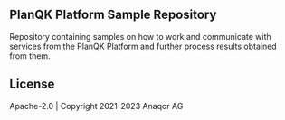 ## PlanQK Platform Sample Repository

Repository containing samples on how to work and communicate with services from the PlanQK Platform and further process results obtained from them.

## License

Apache-2.0 | Copyright 2021-2023 Anaqor AG
